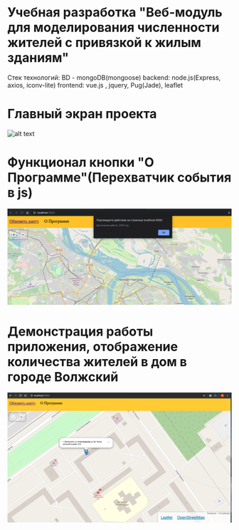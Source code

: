 # Учебная разработка "Веб-модуль для моделирования численности жителей с привязкой к жилым зданиям"
Стек технологий:
BD - mongoDB(mongoose)
backend: node.js(Express, axios, iconv-lite)
frontend: vue.js , jquery, Pug(Jade), leaflet
# Главный экран проекта
![alt text](https://github.com/AlexandrRumiantsev/app_map/raw/master/app/img/screen1.png)
# Функционал кнопки "О Программе"(Перехватчик события в js)
![alt text](https://github.com/AlexandrRumiantsev/app_map/raw/master/app/img/screen2.png)
# Демонстрация работы приложения, отображение количества жителей в дом в городе Волжский
![alt text](https://github.com/AlexandrRumiantsev/app_map/raw/master/app/img/screen3.png)